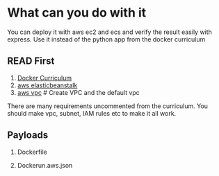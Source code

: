 # What can you do with it

You can deploy it with aws ec2 and ecs and verify the result easily with express. Use it instead of the python app from the docker curriculum

## READ First

1. [Docker Curriculum](https://docker-curriculum.com/#docker-on-aws)
2. [aws elasticbeanstalk](https://console.aws.amazon.com/elasticbeanstalk)
3. [aws vpc](https://console.aws.amazon.com/vpc/) # Create VPC and the default vpc

There are many requirements uncommented from the curriculum. You should make vpc, subnet, IAM rules etc to make it all work.

## Payloads

1. Dockerfile

2. Dockerun.aws.json
